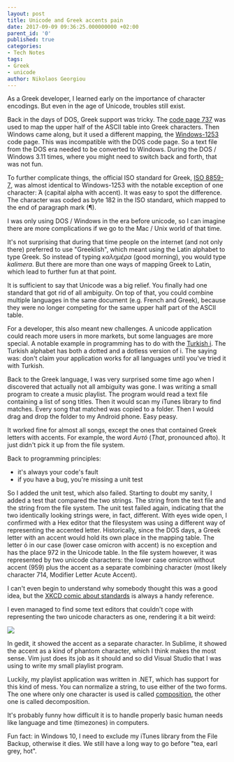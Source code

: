 ```yaml
---
layout: post
title: Unicode and Greek accents pain
date: 2017-09-09 09:36:25.000000000 +02:00
parent_id: '0'
published: true
categories:
- Tech Notes
tags:
- Greek
- unicode
author: Nikolaos Georgiou
---
```


As a Greek developer, I learned early on the importance of character encodings. But even in the age of Unicode, troubles still exist.

<!--more-->

Back in the days of DOS, Greek support was tricky. The <a href="https://en.wikipedia.org/wiki/Code_page_737" target="_blank" rel="noopener">code page 737</a> was used to map the upper half of the ASCII table into Greek characters. Then Windows came along, but it used a different mapping, the <a href="https://en.wikipedia.org/wiki/Windows-1253" target="_blank" rel="noopener">Windows-1253</a> code page. This was incompatible with the DOS code page. So a text file from the DOS era needed to be converted to Windows. During the DOS / Windows 3.11 times, where you might need to switch back and forth, that was not fun.

To further complicate things, the official ISO standard for Greek, <a href="https://en.wikipedia.org/wiki/ISO/IEC_8859-7" target="_blank" rel="noopener">ISO 8859-7</a>, was almost identical to Windows-1253 with the notable exception of one character: Ά (capital alpha with accent). It was easy to spot the difference. The character was coded as byte 182 in the ISO standard, which mapped to the end of paragraph mark (¶).

I was only using DOS / Windows in the era before unicode, so I can imagine there are more complications if we go to the Mac / Unix world of that time.

It's not surprising that during that time people on the internet (and not only there) preferred to use "Greeklish", which meant using the Latin alphabet to type Greek. So instead of typing <em>καλημέρα</em> (good morning), you would type <em>kalimera</em>. But there are more than one ways of mapping Greek to Latin, which lead to further fun at that point.

It is sufficient to say that Unicode was a big relief. You finally had one standard that got rid of all ambiguity. On top of that, you could combine multiple languages in the same document (e.g. French and Greek), because they were no longer competing for the same upper half part of the ASCII table.

For a developer, this also meant new challenges. A unicode application could reach more users in more markets, but some languages are more special. A notable example in programming has to do with the <a href="https://en.wikipedia.org/wiki/Dotted_and_dotless_I#In_computing" target="_blank" rel="noopener">Turkish i</a>. The Turkish alphabet has both a dotted and a dotless version of i. The saying was: don't claim your application works for all languages until you've tried it with Turkish.

Back to the Greek language, I was very surprised some time ago when I discovered that actually not all ambiguity was gone. I was writing a small program to create a music playlist. The program would read a text file containing a list of song titles. Then it would scan my iTunes library to find matches. Every song that matched was copied to a folder. Then I would drag and drop the folder to my Android phone. Easy peasy.

It worked fine for almost all songs, except the ones that contained Greek letters with accents. For example, the word <em>Αυτό</em> (<em>That</em>, pronounced afto). It just didn't pick it up from the file system.

Back to programming principles:
<ul>
<li>it's always your code's fault</li>
<li>if you have a bug, you're missing a unit test</li>
</ul>

So I added the unit test, which also failed. Starting to doubt my sanity, I added a test that compared the two strings. The string from the text file and the string from the file system. The unit test failed again, indicating that the two identically looking strings were, in fact, different. With eyes wide open, I confirmed with a Hex editor that the filesystem was using a different way of representing the accented letter. Historically, since the DOS days, a Greek letter with an accent would hold its own place in the mapping table. The letter ό in our case (lower case omicron with accent) is no exception and has the place 972 in the Unicode table. In the file system however, it was represented by two unicode characters: the lower case omicron without accent (959) plus the accent as a separate combining character (most likely character 714, Modifier Letter Acute Accent).

I can't even begin to understand why somebody thought this was a good idea, but the <a href="https://xkcd.com/927/" target="_blank" rel="noopener">XKCD comic about standards</a> is always a handy reference.

I even managed to find some text editors that couldn't cope with representing the two unicode characters as one, rendering it a bit weird:

<img src="{{ site.baseurl }}/assets/2017/unicode-and-greek-accents-pain.png" />

In gedit, it showed the accent as a separate character. In Sublime, it showed the accent as a kind of phantom character, which I think makes the most sense. Vim just does its job as it should and so did Visual Studio that I was using to write my small playlist program.

Luckily, my playlist application was written in .NET, which has support for this kind of mess. You can normalize a string, to use either of the two forms. The one where only one character is used is called <a href="https://msdn.microsoft.com/en-us/library/system.text.normalizationform(v=vs.110).aspx" target="_blank" rel="noopener">composition</a>, the other one is called decomposition.

It's probably funny how difficult it is to handle properly basic human needs like language and time (timezones) in computers.

Fun fact: in Windows 10, I need to exclude my iTunes library from the File Backup, otherwise it dies. We still have a long way to go before "tea, earl grey, hot".

